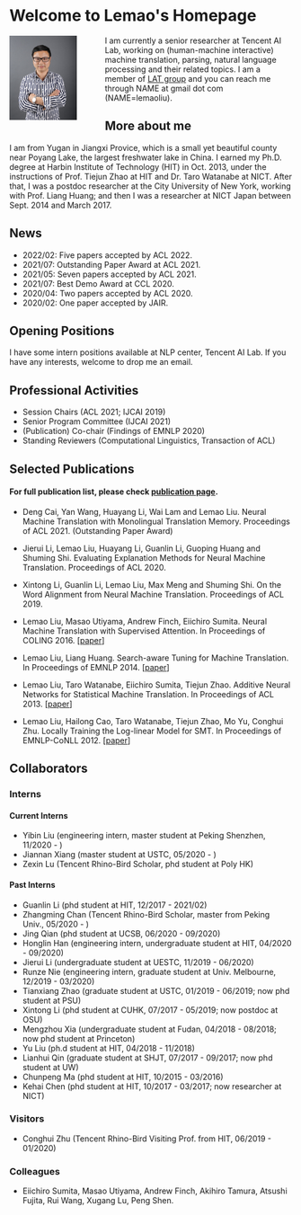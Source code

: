 # Welcome to Lemao's Homepage


<img align="left" src="homepage_lemao.jpg" width=120 height=150 alt="a photo" style="float:left; padding-right:50px">

I am currently a senior researcher at Tencent AI Lab, working on (human-machine interactive) machine translation, parsing, natural language processing and their related topics. I am a member of [LAT group](lat.md) and you can reach me through NAME at gmail dot com (NAME=lemaoliu).

## More about me

I am from Yugan in Jiangxi Provice, which is a small yet beautiful county near Poyang Lake, the largest freshwater lake in China. I earned my Ph.D. degree at Harbin Institute of Technology (HIT) in Oct. 2013, under the instructions of Prof. Tiejun Zhao at HIT and Dr. Taro Watanabe at NICT. After that, I was a postdoc researcher at the City University of New York, working with Prof. Liang Huang; and then I was a researcher at NICT Japan between Sept. 2014 and March 2017. 

## News
- 2022/02: Five papers accepted by ACL 2022.
- 2021/07: Outstanding Paper Award at ACL 2021. 
- 2021/05: Seven papers accepted by ACL 2021. 
- 2021/07: Best Demo Award at CCL 2020. 
- 2020/04: Two papers accepted by ACL 2020.
- 2020/02: One paper accepted by JAIR.


## Opening Positions
I have some intern positions available at NLP center, Tencent AI Lab. If you have any interests, welcome to drop me an email. 

## Professional Activities
- Session Chairs (ACL 2021; IJCAI 2019)
- Senior Program Committee (IJCAI 2021)
- (Publication) Co-chair (Findings of EMNLP 2020)
- Standing Reviewers (Computational Linguistics, Transaction of ACL)

## Selected Publications
#### For full publication list, please check [publication page](publications.md).
- Deng Cai, Yan Wang, Huayang Li, Wai Lam and Lemao Liu. Neural Machine Translation with Monolingual Translation Memory. Proceedings of ACL 2021. (Outstanding Paper Award)

- Jierui Li, Lemao Liu, Huayang Li, Guanlin Li, Guoping Huang and Shuming Shi. Evaluating Explanation Methods for Neural Machine Translation. Proceedings of ACL 2020.

- Xintong Li, Guanlin Li, Lemao Liu, Max Meng and Shuming Shi. On the Word Alignment from Neural Machine Translation. Proceedings of ACL 2019. 

- Lemao Liu, Masao Utiyama, Andrew Finch, Eiichiro Sumita. Neural Machine Translation with Supervised Attention. In Proceedings of COLING 2016. [[paper](http://aclweb.org/anthology/C/C16/C16-1291.pdf)]

- Lemao Liu, Liang Huang. Search-aware Tuning for Machine Translation. In Proceedings of EMNLP 2014. [[paper](http://aclweb.org/anthology/D/D14/D14-1209.pdf)]

- Lemao Liu, Taro Watanabe, Eiichiro Sumita, Tiejun Zhao. Additive Neural Networks for Statistical Machine Translation. In Proceedings of ACL 2013. [[paper](http://www.aclweb.org/anthology/P13-1078)]

- Lemao Liu, Hailong Cao, Taro Watanabe, Tiejun Zhao, Mo Yu, Conghui Zhu. Locally Training the Log-linear Model for SMT. In Proceedings of EMNLP-CoNLL 2012. [[paper](http://www.aclweb.org/anthology/D12-1037)]


## Collaborators

### Interns 

#### Current Interns
- Yibin Liu (engineering intern, master student at Peking Shenzhen, 11/2020 - )
- Jiannan Xiang (master student at USTC, 05/2020 - )
- Zexin Lu (Tencent Rhino-Bird Scholar, phd student at Poly HK)

#### Past Interns
- Guanlin Li (phd student at HIT, 12/2017 - 2021/02)
- Zhangming Chan (Tencent Rhino-Bird Scholar, master from Peking Univ., 05/2020 - )
- Jing Qian (phd student at UCSB, 06/2020 - 09/2020)
- Honglin Han (engineering intern, undergraduate student at HIT, 04/2020 - 09/2020)
- Jierui Li (undergraduate student at UESTC, 11/2019 - 06/2020)
- Runze Nie (engineering intern, graduate student at Univ. Melbourne, 12/2019 - 03/2020)
- Tianxiang Zhao (graduate student at USTC, 01/2019 - 06/2019; now phd student at PSU)
- Xintong Li (phd student at CUHK, 07/2017 - 05/2019; now postdoc at OSU)
- Mengzhou Xia (undergraduate student at Fudan, 04/2018 - 08/2018; now phd student at Princeton)
- Yu Liu (ph.d student at HIT, 04/2018 - 11/2018)
- Lianhui Qin (graduate student at SHJT, 07/2017 - 09/2017; now phd student at UW) 
- Chunpeng Ma (phd student at HIT, 10/2015 - 03/2016) 
- Kehai Chen (phd student at HIT, 10/2017 - 03/2017; now researcher at NICT)


### Visitors

- Conghui Zhu (Tencent Rhino-Bird Visiting Prof. from HIT, 06/2019 - 01/2020)


### Colleagues 
- Eiichiro Sumita, Masao Utiyama, Andrew Finch, Akihiro Tamura, Atsushi Fujita, Rui Wang, Xugang Lu, Peng Shen.

